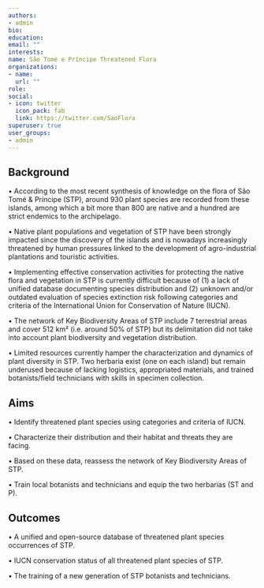 ```yaml
---
authors:
- admin
bio: 
education:
email: ""
interests:
name: São Tomé e Príncipe Threatened Flora
organizations:
- name:
  url: ""
role: 
social:
- icon: twitter
  icon_pack: fab
  link: https://twitter.com/SaoFlora
superuser: true
user_groups:
- admin
---
```


## Background

•	According to the most recent synthesis of knowledge on the flora of São Tomé & Príncipe (STP), around 930 plant species are recorded from these islands, among which a bit more than 800 are native and a hundred are strict endemics to the archipelago.  

•	Native plant populations and vegetation of STP have been strongly impacted since the discovery of the islands and is nowadays increasingly threatened by human pressures linked to the development of agro-industrial plantations and touristic activities.  

•	Implementing effective conservation activities for protecting the native flora and vegetation in STP is currently difficult because of (1) a lack of unified database documenting species distribution and (2) unknown and/or outdated evaluation of species extinction risk following categories and criteria of the International Union for Conservation of Nature (IUCN).  

•	The network of Key Biodiversity Areas of STP include 7 terrestrial areas and cover 512 km² (i.e. around 50% of STP) but its delimitation did not take into account plant biodiversity and vegetation distribution.  

•	Limited resources currently hamper the characterization and dynamics of plant diversity in STP. Two herbaria exist (one on each island) but remain underused because of lacking logistics, appropriated materials, and trained botanists/field technicians with skills in specimen collection.
  
## Aims

•	Identify threatened plant species using categories and criteria of IUCN.  

•	Characterize their distribution and their habitat and threats they are facing.  

•	Based on these data, reassess the network of Key Biodiversity Areas of STP.   

•	Train local botanists and technicians and equip the two herbarias (ST and P).  

## Outcomes
  
•	A unified and open-source database of threatened plant species occurrences of STP.  

•	IUCN conservation status of all threatened plant species of STP.  

•	The training of a new generation of STP botanists and technicians.  
